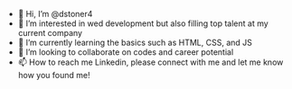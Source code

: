 - 👋 Hi, I’m @dstoner4
- 👀 I’m interested in wed development but also filling top talent at my current company
- 🌱 I’m currently learning the basics such as HTML, CSS, and JS
- 💞️ I’m looking to collaborate on codes and career potential
- 📫 How to reach me Linkedin, please connect with me and let me know how you found me!

<!---
dstoner4/dstoner4 is a ✨ special ✨ repository because its `README.md` (this file) appears on your GitHub profile.
You can click the Preview link to take a look at your changes.
--->
